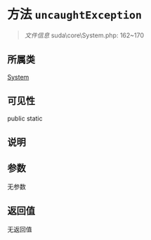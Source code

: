 # 方法 `uncaughtException`

> *文件信息* suda\core\System.php: 162~170

## 所属类 

[System](../System.md)

## 可见性

 public static

## 说明



## 参数


无参数


## 返回值

无返回值
